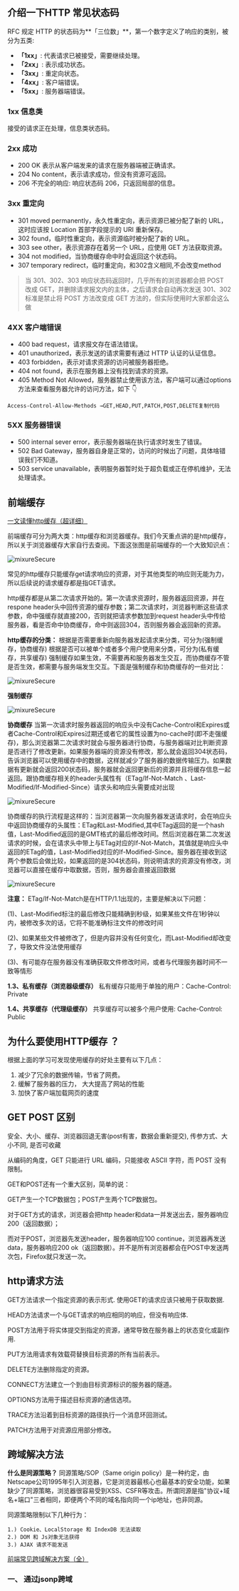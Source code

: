 ## **介绍一下HTTP 常见状态码**

RFC 规定 HTTP 的状态码为**「三位数」**，第一个数字定义了响应的类别，被分为五类:

- **「1xx」**: 代表请求已被接受，需要继续处理。
- **「2xx」**: 表示成功状态。
- **「3xx」**: 重定向状态。
- **「4xx」**: 客户端错误。
- **「5xx」**: 服务器端错误。

### 1xx 信息类

接受的请求正在处理，信息类状态码。

### 2xx 成功

- 200 OK 表示从客户端发来的请求在服务器端被正确请求。
- 204 No content，表示请求成功，但没有资源可返回。
- 206 不完全的响应: 响应状态码 206，只返回局部的信息。

### 3xx 重定向

- 301 moved permanently，永久性重定向，表示资源已被分配了新的 URL，这时应该按 Location 首部字段提示的 URI 重新保存。
- 302 found，临时性重定向，表示资源临时被分配了新的 URL。
- 303 see other，表示资源存在着另一个 URL，应使用 GET 方法获取资源。
- 304 not modified，当协商缓存命中时会返回这个状态码。
- 307 temporary redirect，临时重定向，和302含义相同,不会改变method

> 当 301、302、303 响应状态码返回时，几乎所有的浏览器都会把 POST 改成 GET，并删除请求报文内的主体，之后请求会自动再次发送 301、302 标准是禁止将 POST 方法改变成 GET 方法的，但实际使用时大家都会这么做

### 4XX 客户端错误

- 400 bad request，请求报文存在语法错误。
- 401 unauthorized，表示发送的请求需要有通过 HTTP 认证的认证信息。
- 403 forbidden，表示对请求资源的访问被服务器拒绝。
- 404 not found，表示在服务器上没有找到请求的资源。
- 405 Method Not Allowed，服务器禁止使用该方法，客户端可以通过options方法来查看服务器允许的访问方法，如下 👇

```
Access-Control-Allow-Methods →GET,HEAD,PUT,PATCH,POST,DELETE复制代码
```

### 5XX 服务器错误

- 500 internal sever error，表示服务器端在执行请求时发生了错误。
- 502 Bad Gateway，服务器自身是正常的，访问的时候出了问题，具体啥错误我们不知道。
- 503 service unavailable，表明服务器暂时处于超负载或正在停机维护，无法处理请求。

## 前端缓存

 [一文读懂http缓存（超详细）](https://www.jianshu.com/p/227cee9c8d15)

前端缓存可分为两大类：http缓存和浏览器缓存。我们今天重点讲的是http缓存，所以关于浏览器缓存大家自行去查阅。下面这张图是前端缓存的一个大致知识点：

<img :src="$withBase('/http/huancun.png')" alt="mixureSecure">

常见的http缓存只能缓存get请求响应的资源，对于其他类型的响应则无能为力，所以后续说的请求缓存都是指GET请求。 

http缓存都是从第二次请求开始的。第一次请求资源时，服务器返回资源，并在respone header头中回传资源的缓存参数；第二次请求时，浏览器判断这些请求参数，命中强缓存就直接200，否则就把请求参数加到request header头中传给服务器，看是否命中协商缓存，命中则返回304，否则服务器会返回新的资源。

**http缓存的分类：**
 根据是否需要重新向服务器发起请求来分类，可分为(强制缓存，协商缓存) 根据是否可以被单个或者多个用户使用来分类，可分为(私有缓存，共享缓存) 强制缓存如果生效，不需要再和服务器发生交互，而协商缓存不管是否生效，都需要与服务端发生交互。下面是强制缓存和协商缓存的一些对比：
 
<img :src="$withBase('/http/fenlei.png')" alt="mixureSecure">

**强制缓存**

<img :src="$withBase('/http/qiang.png')" alt="mixureSecure">

**协商缓存**
 当第一次请求时服务器返回的响应头中没有Cache-Control和Expires或者Cache-Control和Expires过期还或者它的属性设置为no-cache时(即不走强缓存)，那么浏览器第二次请求时就会与服务器进行协商，与服务器端对比判断资源是否进行了修改更新。如果服务器端的资源没有修改，那么就会返回304状态码，告诉浏览器可以使用缓存中的数据，这样就减少了服务器的数据传输压力。如果数据有更新就会返回200状态码，服务器就会返回更新后的资源并且将缓存信息一起返回。跟协商缓存相关的header头属性有（ETag/If-Not-Match 、Last-Modified/If-Modified-Since）请求头和响应头需要成对出现

<img :src="$withBase('/http/xieshang.png')" alt="mixureSecure">

 协商缓存的执行流程是这样的：当浏览器第一次向服务器发送请求时，会在响应头中返回协商缓存的头属性：ETag和Last-Modified,其中ETag返回的是一个hash值，Last-Modified返回的是GMT格式的最后修改时间。然后浏览器在第二次发送请求的时候，会在请求头中带上与ETag对应的If-Not-Match，其值就是响应头中返回的ETag的值，Last-Modified对应的If-Modified-Since。服务器在接收到这两个参数后会做比较，如果返回的是304状态码，则说明请求的资源没有修改，浏览器可以直接在缓存中取数据，否则，服务器会直接返回数据

<img :src="$withBase('/http/xieshan.png')" alt="mixureSecure">

**注意：**
 ETag/If-Not-Match是在HTTP/1.1出现的，主要是解决以下问题：

(1)、Last-Modified标注的最后修改只能精确到秒级，如果某些文件在1秒钟以内，被修改多次的话，它将不能准确标注文件的修改时间

(2)、如果某些文件被修改了，但是内容并没有任何变化，而Last-Modified却改变了，导致文件没法使用缓存

(3)、有可能存在服务器没有准确获取文件修改时间，或者与代理服务器时间不一致等情形

**1.3、私有缓存（浏览器级缓存）**
 私有缓存只能用于单独的用户：Cache-Control: Private

**1.4、共享缓存（代理级缓存）**
 共享缓存可以被多个用户使用: Cache-Control: Public

## 为什么要使用HTTP缓存 ？

根据上面的学习可发现使用缓存的好处主要有以下几点：
 1. 减少了冗余的数据传输，节省了网费。
 2. 缓解了服务器的压力， 大大提高了网站的性能
 3. 加快了客户端加载网页的速度

 ## GET POST 区别
 安全、大小、缓存、浏览器回退无害(post有害，数据会重新提交), 传参方式、大小不同, 是否可收藏

 从编码的角度，GET 只能进行 URL 编码，只能接收 ASCII 字符，而 POST 没有限制。

 GET和POST还有一个重大区别，简单的说：
 
GET产生一个TCP数据包；POST产生两个TCP数据包。

对于GET方式的请求，浏览器会把http header和data一并发送出去，服务器响应200（返回数据）；

而对于POST，浏览器先发送header，服务器响应100 continue，浏览器再发送data，服务器响应200 ok（返回数据）。并不是所有浏览器都会在POST中发送两次包，Firefox就只发送一次。
## http请求方法

GET方法请求一个指定资源的表示形式. 使用GET的请求应该只被用于获取数据.

HEAD方法请求一个与GET请求的响应相同的响应，但没有响应体.

POST方法用于将实体提交到指定的资源，通常导致在服务器上的状态变化或副作用. 

PUT方法用请求有效载荷替换目标资源的所有当前表示。

DELETE方法删除指定的资源。

CONNECT方法建立一个到由目标资源标识的服务器的隧道。

OPTIONS方法用于描述目标资源的通信选项。

TRACE方法沿着到目标资源的路径执行一个消息环回测试。

PATCH方法用于对资源应用部分修改。
  ##  跨域解决方法
**什么是同源策略？**
同源策略/SOP（Same origin  policy）是一种约定，由Netscape公司1995年引入浏览器，它是浏览器最核心也最基本的安全功能，如果缺少了同源策略，浏览器很容易受到XSS、CSFR等攻击。所谓同源是指"协议+域名+端口"三者相同，即便两个不同的域名指向同一个ip地址，也非同源。

同源策略限制以下几种行为：

```
1.) Cookie、LocalStorage 和 IndexDB 无法读取
2.) DOM 和 Js对象无法获得
3.) AJAX 请求不能发送
```
[前端常见跨域解决方案（全）](https://segmentfault.com/a/1190000011145364)
### **一、 通过jsonp跨域**
> <script>标签的src属性并不被同源策略所约束，所以可以获取任何服务器上脚本并执行. 通过动态创建script标签，其src指向非同源的url，并传递一个callback参数作为函数名的函数的调用和一系列参数，页面接收到响应后执行回调并对数据进行处理

1.）原生实现：

```
 <script>
    var script = document.createElement('script');
    script.type = 'text/javascript';

    // 传参一个回调函数名给后端，方便后端返回时执行这个在前端定义的回调函数
    script.src = 'http://www.domain2.com:8080/login?user=admin&callback=handleCallback';
    document.head.appendChild(script);

    // 回调执行函数
    function handleCallback(res) {
        alert(JSON.stringify(res));
    }
 </script>
```

服务端返回如下（返回时即执行全局函数）：

```
handleCallback({"status": true, "user": "admin"})
```
### **二、 跨域资源共享（CORS）**

 普通跨域请求：只服务端设置Access-Control-Allow-Origin即可，前端无须设置，若要带cookie请求：前后端都需要设置。 

### **三、 nginx代理跨域**

### 四、 WebSocket协议跨域

 WebSocket protocol是HTML5一种新的协议。它实现了浏览器与服务器全双工通信，同时允许跨域通讯，是server push技术的一种很好的实现。 

### **五、 postMessage跨域**

postMessage是HTML5 XMLHttpRequest Level 2中的API，且是为数不多可以跨域操作的window属性之一，它可用于解决以下方面的问题：
a.） 页面和其打开的新窗口的数据传递
b.） 多窗口之间消息传递
c.） 页面与嵌套的iframe消息传递
d.） 上面三个场景的跨域数据传递

用法：postMessage(data,origin)方法接受两个参数
data： html5规范支持任意基本类型或可复制的对象，但部分浏览器只支持字符串，所以传参时最好用JSON.stringify()序列化。
origin： 协议+主机+端口号，也可以设置为"*"，表示可以传递给任意窗口，如果要指定和当前窗口同源的话设置为"/"。
## HTTP 报文结构是怎样的？

对于 TCP 而言，在传输的时候分为两个部分:**TCP头**和**数据部分**。

而 HTTP 类似，也是`header + body`的结构，具体而言:

```text
起始行 + 头部 + 空行 + 实体
```

由于 http `请求报文`和`响应报文`是有一定区别，因此我们分开介绍。

### [#](http://47.98.159.95/my_blog/http/001.html#起始行) 起始行

对于请求报文来说，起始行类似下面这样:

```js
GET /home HTTP/1.1
```

也就是**方法 + 路径 + http版本**。

对于响应报文来说，起始行一般张这个样:

```js
HTTP/1.1 200 OK
```

响应报文的起始行也叫做`状态行`。由**http版本、状态码和原因**三部分组成。

值得注意的是，在起始行中，每两个部分之间用**空格**隔开，最后一个部分后面应该接一个**换行**，严格遵循`ABNF`语法规范。

## URI 的结构

URI 真正最完整的结构是这样的。

[![img](http://47.98.159.95/my_blog/http/004.png)](http://47.98.159.95/my_blog/http/004.png)

可能你会有疑问，好像跟平时见到的不太一样啊！先别急，我们来一一拆解。

**scheme** 表示协议名，比如`http`, `https`, `file`等等。后面必须和`://`连在一起。

**user:passwd**@ 表示登录主机时的用户信息，不过很不安全，不推荐使用，也不常用。

**host:port**表示主机名和端口。

**path**表示请求路径，标记资源所在位置。

**query**表示查询参数，为`key=val`这种形式，多个键值对之间用`&`隔开。

**fragment**表示 URI 所定位的资源内的一个**锚点**，浏览器可以根据这个锚点跳转到对应的位置。

举个例子:

```js
https://www.baidu.com/s?wd=HTTP&rsv_spt=1
```

这个 URI 中，`https`即`scheme`部分，`www.baidu.com`为`host:port`部分（注意，http 和 https 的默认端口分别为80、443），`/s`为`path`部分，而`wd=HTTP&rsv_spt=1`就是`query`部分。

## 深入理解http协议的特点

 [深入理解http协议的特点](https://www.cnblogs.com/xuxinstyle/p/9813654.html)             

HTTP 是一个属于应用层的面向对象的协议，HTTP 协议一共有五大特点：1、支持客户/服务器模式；2、简单快速；3、灵活；**4、无连接；5、无状态**。

 **无连接**

 **无连接的含义**是限制每次连接只处理一个请求。服务器处理完客户的请求，并收到客户的应答后，即断开连接。采用这种方式可以节省传输时间。

 随着时间的推移，网页变得越来越复杂，里面可能嵌入了很多图片，这时候每次访问图片都需要建立一次 TCP 连接就显得很低效。后来，Keep-Alive 被提出用来解决这效率低的问题。

 **Keep-Alive 功能使客户端到服务器端的连接持续有效，当出现对服务器的后继请求时，Keep-Alive 功能避免了建立或者重新建立连接**。

 **无状态**

 **无状态**是指协议对于事务处理没有记忆能力，**服务器不知道客户端是什么状态**。即我们给服务器发送 HTTP 请求之后，服务器根据请求，会给我们发送数据过来，但是，发送完，不会记录任何信息。

HTTP 协议这种特性有优点也有缺点，优点在于解放了服务器，每一次请求“点到为止”不会造成不必要连接占用，缺点在于每次请求会传输大量重复的内容信息。

 客户端与服务器进行动态交互的 Web 应用程序出现之后，HTTP  无状态的特性严重阻碍了这些应用程序的实现，毕竟交互是需要承前启后的，简单的购物车程序也要知道用户到底在之前选择了什么商品。于是，两种用于保持  HTTP 连接状态的技术就应运而生了，一个是 Cookie，而另一个则是 Session。

 **Cookie可以保持登录信息到用户下次与服务器的会话，换句话说，下次访问同一网站时，用户会发现不必输入用户名和密码就已经登录了**（当然，不排除用户手工删除Cookie）。而还有一些Cookie在用户退出会话的时候就被删除了，这样可以有效保护个人隐私。

 Cookies 最典型的应用是判定注册用户是否已经登录网站，用户可能会得到提示，是否在下一次进入此网站时保留用户信息以便简化登录手续，这些都是  Cookies 的功用。另一个重要应用场合是“购物车”之类处理。用户可能会在一段时间内在同一家网站的不同页面中选择不同的商品，这些信息都会写入  Cookies，以便在最后付款时提取信息。

 **与 Cookie 相对的一个解决方案是 Session，它是通过服务器来保持状态的。**

 当客户端访问服务器时，服务器根据需求设置 Session，将会话信息保存在服务器上，同时将标示 Session 的 SessionId  传递给客户端浏览器，浏览器将这个 SessionId 保存在内存中，我们称之为无过期时间的 Cookie。浏览器关闭后，这个 Cookie  就会被清掉，它不会存在于用户的 Cookie 临时文件。

 以后浏览器每次请求都会额外加上这个参数值，服务器会根据这个 SessionId，就能取得客户端的数据信息。

 如果客户端浏览器意外关闭，服务器保存的 Session 数据不是立即释放，此时数据还会存在，只要我们知道那个  SessionId，就可以继续通过请求获得此 Session 的信息，因为此时后台的 Session 还存在，当然我们可以设置一个  Session 超时时间，一旦超过规定时间没有客户端请求时，服务器就会清除对应 SessionId 的 Session 信息。

## [彻底弄懂session，cookie，token ](https://segmentfault.com/a/1190000017831088)

### cookie和session

由于http的无状态性，为了使某个域名下的所有网页能够共享某些数据，session和cookie出现了。客户端访问服务器的流程如下

- 首先，客户端会发送一个http请求到服务器端。
- 服务器端接受客户端请求后，建立一个session，并发送一个http响应到客户端，这个响应头，其中就包含Set-Cookie头部。该头部包含了sessionId。Set-Cookie格式如下，具体请看[Cookie详解](http://bubkoo.com/2014/04/21/http-cookies-explained/)
  `Set-Cookie: value[; expires=date][; domain=domain][; path=path][; secure]` 
- 在客户端发起的第二次请求，假如服务器给了set-Cookie，浏览器会自动在请求头中添加cookie
- 服务器接收请求，分解cookie，验证信息，核对成功后返回response给客户端

 **简而言之, session 有如用户信息档案表, 里面包含了用户的认证信息和登录状态等信息. 而 cookie 就是用户通行证** 

### token

token 也称作令牌，由uid+time+sign[+固定参数]
token 的认证方式类似于**临时的证书签名**, 并且是一种服务端无状态的认证方式, 非常适合于 REST API 的场景. 所谓无状态就是服务端并不会保存身份认证相关的数据。

### 组成

- uid: 用户唯一身份标识
- time: 当前时间的时间戳
- sign: 签名, 使用 hash/encrypt 压缩成定长的十六进制字符串，以防止第三方恶意拼接
- 固定参数(可选): 将一些常用的固定参数加入到 token 中是为了避免重复查库

### 存放

token在客户端一般存放于localStorage，cookie，或sessionStorage中。在服务器一般存于数据库中

### token认证流程

token 的认证流程与cookie很相似

- 用户登录，成功后服务器返回Token给客户端。
- 客户端收到数据后保存在客户端
- 客户端再次访问服务器，将token放入headers中
- 服务器端采用filter过滤器校验。校验成功则返回请求数据，校验失败则返回错误码

### 总结

- session存储于服务器，可以理解为一个状态列表，拥有一个唯一识别符号sessionId，通常存放于cookie中。服务器收到cookie后解析出sessionId，再去session列表中查找，才能找到相应session。依赖cookie
- cookie类似一个令牌，装有sessionId，存储在客户端，浏览器通常会自动添加。
- token也类似一个令牌，无状态，用户信息都被加密到token中，服务器收到token后解密就可知道是哪个用户。需要开发者手动添加。
- jwt只是一个跨域认证的方案  [Json Web Token 入门教程](http://www.ruanyifeng.com/blog/2018/07/json_web_token-tutorial.html)

##  JWT  [Json Web Token 入门教程](http://www.ruanyifeng.com/blog/2018/07/json_web_token-tutorial.html)

特点

（1）JWT 默认是不加密，但也是可以加密的。生成原始 Token 以后，可以用密钥再加密一次。

（2）JWT 不加密的情况下，不能将秘密数据写入 JWT。

（3）JWT 不仅可以用于认证，也可以用于交换信息。有效使用 JWT，可以降低服务器查询数据库的次数。

（4）JWT 的最大缺点是，由于服务器不保存 session 状态，因此无法在使用过程中废止某个 token，或者更改 token 的权限。也就是说，一旦 JWT 签发了，在到期之前就会始终有效，除非服务器部署额外的逻辑。

（5）JWT 本身包含了认证信息，一旦泄露，任何人都可以获得该令牌的所有权限。为了减少盗用，JWT 的有效期应该设置得比较短。对于一些比较重要的权限，使用时应该再次对用户进行认证。

（6）为了减少盗用，JWT 不应该使用 HTTP 协议明码传输，要使用 HTTPS 协议传输。

### JWT 的使用方式

客户端收到服务器返回的 JWT，可以储存在 Cookie 里面，也可以储存在 localStorage。

此后，客户端每次与服务器通信，都要带上这个 JWT。你可以把它放在 Cookie 里面自动发送，但是这样不能跨域，所以更好的做法是放在 HTTP 请求的头信息`Authorization`字段里面。

> ```javascript
> Authorization: Bearer <token>
> ```

另一种做法是，跨域的时候，JWT 就放在 POST 请求的数据体里面。
##  前端常见的安全性问题 

[参考链接，前端开发常见错误](https://www.jianshu.com/p/f8e47a132e1c)

### 跨站脚本攻击（XSS攻击）

 XSS攻击其核心都是利用了脚本注入，因此我们解决办法其实很简单，不信赖用户输入，对特殊字符如”<”,”>”转义，就可以从根本上防止这一问题， 

### 跨站请求伪造(CSRF攻击)

##### 原理：

CSRF(Cross Site Request Forgery)，即跨站请求伪造，是一种常见的Web攻击。CSRF攻击过程的受害者用户登录网站A，输入个人信息，在本地保存服务器生成的cookie。然后在A网站点击由攻击者构建一条恶意链接跳转到B网站，然后B网站携带着的用户cookie信息去访问B网站。让A网站造成是用户自己访问的假相，从而来进行一些列的操作，常见的就是转账。

解决方法： 验证码、token

### SQL注入攻击

SQL注入(SQL Injection)，应用程序在向后台数据库传递SQL(Structured Query Language，结构化查询语言)时，攻击者将SQL命令插入到Web表单提交或输入域名或页面请求的查询字符串，最终达到欺骗服务器执行恶意的SQL命令。

### 文件上传漏洞

##### 原理：

由于文件上传功能实现代码没有严格限制用户上传的文件后缀以及文件类型，导致允许攻击者向某个可通过 Web 访问的目录上传任意后台文件，并能够将这些文件传递给解释器，就可以在远程服务器上执行任意后台脚本。